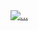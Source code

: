 <div class="card item" style="width: 4rem; height: 4rem">
    <a class="link" href="..."><img src="..." class="card-img-top" alt="..." /></a>
</div>